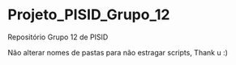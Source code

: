 # Projeto_PISID_Grupo_12
 Repositório Grupo 12 de PISID

Não alterar nomes de pastas para não estragar scripts, Thank u :)
